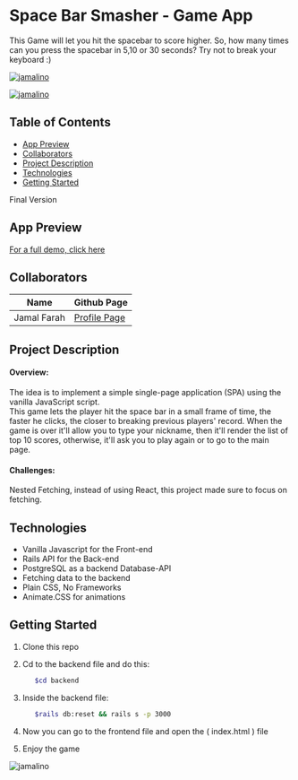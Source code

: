 # Space Bar Smasher - Game App

This Game will let you hit the spacebar to score higher. 
So, how many times can you press the spacebar in 5,10 or 30 seconds? Try not to break your keyboard :)

[![jamalino](https://img.shields.io/badge/Project%20Status-Completed-brightgreen?style=for-the-badge&logo=appveyor
)](https://github.com/moulayja/)

[![jamalino](https://img.shields.io/badge/Completion-100%25-blue)](https://github.com/moulayja/Space_Bar_Smasher_App_Game/edit/master/README.md)

## Table of Contents

- [App Preview](#app-preview)
- [Collaborators](#collaborators)
- [Project Description](#project-description)
- [Technologies](#technologies)
- [Getting Started](#getting-started)



Final Version

## App Preview
[For a full demo, click here](https://youtu.be/7OdwSL0NaTM)

## Collaborators
| Name | Github Page |
| --- | --- |
| Jamal Farah | [Profile Page](https://github.com/moulayja) |


## Project Description
#### Overview:

The idea is to implement a simple single-page application (SPA) using the vanilla JavaScript script.  
This game lets the player hit the space bar in a small frame of time, the faster he clicks, the closer to breaking previous players' record.
When the game is over it'll allow you to type your nickname, then it'll render the list of top 10 scores, otherwise, it'll ask you to play again or to go to the main page.
#### Challenges:
Nested Fetching, instead of using React, this project made sure to focus on fetching.


## Technologies
- Vanilla Javascript for the Front-end
- Rails API for the Back-end
- PostgreSQL as a backend Database-API
- Fetching data to the backend
- Plain CSS, No Frameworks
- Animate.CSS for animations

## Getting Started
1. Clone this repo
2. Cd to the backend file and do this:
   ```bash
      $cd backend
   ```
3. Inside the backend file:

   ```bash
      $rails db:reset && rails s -p 3000
   ```
4. Now you can go to the frontend file and open the ( index.html ) file

5. Enjoy the game

![jamalino](https://i.ibb.co/T07mCt5/logo.png)

